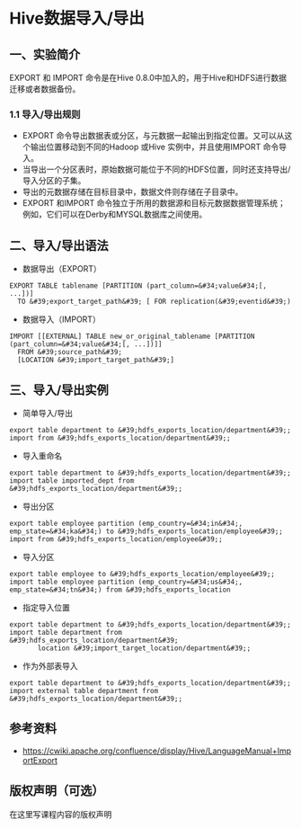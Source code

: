 # Hive数据导入/导出

## 一、实验简介

EXPORT 和 IMPORT 命令是在Hive 0.8.0中加入的，用于Hive和HDFS进行数据迁移或者数据备份。

### 1.1 导入/导出规则

- EXPORT 命令导出数据表或分区，与元数据一起输出到指定位置。又可以从这个输出位置移动到不同的Hadoop 或Hive 实例中，并且使用IMPORT 命令导入。
- 当导出一个分区表时，原始数据可能位于不同的HDFS位置，同时还支持导出/导入分区的子集。
- 导出的元数据存储在目标目录中，数据文件则存储在子目录中。
- EXPORT 和IMPORT 命令独立于所用的数据源和目标元数据数据管理系统；例如，它们可以在Derby和MYSQL数据库之间使用。

## 二、导入/导出语法

* 数据导出（EXPORT）

```
EXPORT TABLE tablename [PARTITION (part_column=&#34;value&#34;[, ...])] 
  TO &#39;export_target_path&#39; [ FOR replication(&#39;eventid&#39;) 
```
* 数据导入（IMPORT）

```
IMPORT [[EXTERNAL] TABLE new_or_original_tablename [PARTITION (part_column=&#34;value&#34;[, ...])]] 
  FROM &#39;source_path&#39;
  [LOCATION &#39;import_target_path&#39;]

```
## 三、导入/导出实例

* 简单导入/导出

```
export table department to &#39;hdfs_exports_location/department&#39;;
import from &#39;hdfs_exports_location/department&#39;;
```

* 导入重命名

```
export table department to &#39;hdfs_exports_location/department&#39;;
import table imported_dept from &#39;hdfs_exports_location/department&#39;;

```

* 导出分区

```
export table employee partition (emp_country=&#34;in&#34;, emp_state=&#34;ka&#34;) to &#39;hdfs_exports_location/employee&#39;;
import from &#39;hdfs_exports_location/employee&#39;;
```

* 导入分区

```
export table employee to &#39;hdfs_exports_location/employee&#39;;
import table employee partition (emp_country=&#34;us&#34;, emp_state=&#34;tn&#34;) from &#39;hdfs_exports_location
```

* 指定导入位置

```
export table department to &#39;hdfs_exports_location/department&#39;;
import table department from &#39;hdfs_exports_location/department&#39; 
       location &#39;import_target_location/department&#39;;
```

* 作为外部表导入

```
export table department to &#39;hdfs_exports_location/department&#39;;
import external table department from &#39;hdfs_exports_location/department&#39;;

```

## 参考资料

- https://cwiki.apache.org/confluence/display/Hive/LanguageManual+ImportExport


## 版权声明（可选）

在这里写课程内容的版权声明